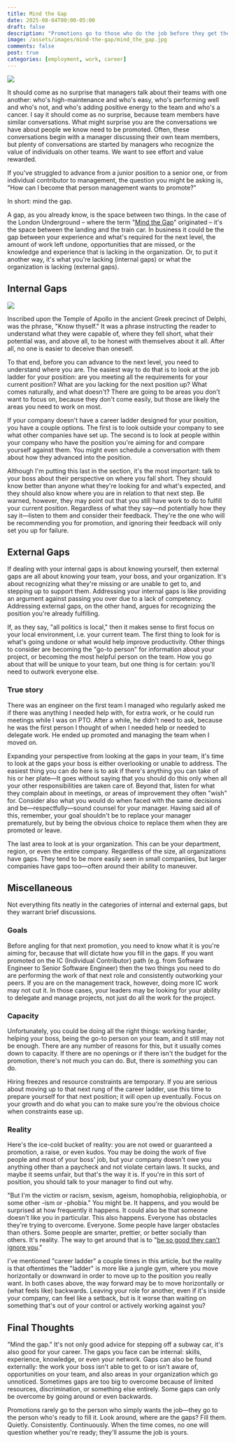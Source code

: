 ```yaml
---
title: Mind the Gap
date: 2025-08-04T00:00-05:00
draft: false
description: "Promotions go to those who do the job before they get the title. Discover how to mind the gap and position yourself for the next step in your career."
image: /assets/images/mind-the-gap/mind_the_gap.jpg
comments: false
post: true
categories: [employment, work, career]
---
```


<img src="{{ site.url }}/assets/images/mind-the-gap/mind_the_gap.jpg" class="img-thumbnail img-right">

It should come as no surprise that managers talk about their teams with one
another: who's high-maintenance and who's easy, who's performing well and who's
not, and who's adding positive energy to the team and who's a cancer. I say it
should come as no surprise, because team members have similar conversations.
What might surprise you are the conversations we have about people we know need
to be promoted. Often, these conversations begin with a manager discussing their
own team members, but plenty of conversations are started by managers who
recognize the value of individuals on other teams. We want to see effort and
value rewarded.

If you've struggled to advance from a junior position to a senior one, or from
individual contributor to management, the question you might be asking is, "How
can I become that person management wants to promote?"

In short: mind the gap.

A gap, as you already know, is the space between two things. In the case of the
London Underground – where the term "[Mind the
Gap](https://en.wikipedia.org/wiki/Mind_the_gap)" originated – it's the space
between the landing and the train car. In business it could be the gap between
your experience and what's required for the next level, the amount of work left
undone, opportunities that are missed, or the knowledge and experience that is
lacking in the organization. Or, to put it another way, it's what you're lacking
(internal gaps) or what the organization is lacking (external gaps).

## Internal Gaps

<img src="{{ site.url }}/assets/images/mind-the-gap/know_thyself.jpg" class="img-thumbnail img-right">

Inscribed upon the Temple of Apollo in the ancient Greek precinct of Delphi, was
the phrase, "Know thyself." It was a phrase instructing the reader to understand
what they were capable of, where they fell short, what their potential was, and
above all, to be honest with themselves about it all. After all, no one is
easier to deceive than oneself.

To that end, before you can advance to the next level, you need to understand
where you are. The easiest way to do that is to look at the job ladder for your
position: are you meeting all the requirements for your current position? What
are you lacking for the next position up? What comes naturally, and what
doesn't? There are going to be areas you don't want to focus on, because they
don't come easily, but those are likely the areas you need to work on most.

If your company doesn't have a career ladder designed for your position, you
have a couple options. The first is to look outside your company to see what
other companies have set up. The second is to look at people within your company
who have the position you're aiming for and compare yourself against them. You
might even schedule a conversation with them about how they advanced into the
position.

Although I'm putting this last in the section, it's the most important: talk to
your boss about their perspective on where you fall short. They should know
better than anyone what they're looking for and what's expected, and they should
also know where you are in relation to that next step. Be warned, however, they
may point out that you still have work to do to fulfill your current position.
Regardless of what they say&mdash;nd potentially how they say it&mdash;listen to
them and consider their feedback. They're the one who will be recommending you
for promotion, and ignoring their feedback will only set you up for failure.

## External Gaps

If dealing with your internal gaps is about knowing yourself, then external
gaps are all about knowing your team, your boss, and your organization. It's
about recognizing what they're missing or are unable to get to, and stepping up
to support them. Addressing your internal gaps is like providing an argument
against passing you over due to a lack of competency. Addressing external gaps,
on the other hand, argues for recognizing the position you're already
fulfilling.

If, as they say, "all politics is local," then it makes sense to first focus on
your local environment, i.e. your current team. The first thing to look for is
what's going undone or what would help improve productivity. Other things to
consider are becoming the "go-to person" for information about your project, or
becoming the most helpful person on the team. How you go about that will be
unique to your team, but one thing is for certain: you'll need to outwork
everyone else.

<aside class="panel panel-default pull-right col-md-4">
<h3>True story</h3>
<p>There was an engineer on the first team I managed who regularly asked me if
there was anything I needed help with, for extra work, or he could run meetings
while I was on PTO. After a while, he didn't need to ask, because he was the
first person I thought of when I needed help or needed to delegate work. He
ended up promoted and managing the team when I moved on.</p>
</aside>

Expanding your perspective from looking at the gaps in your team, it's time to
look at the gaps your boss is either overlooking or unable to address. The
easiest thing you can do here is to ask if there's anything you can take of his
or her plate&mdash;It goes without saying that you should do this only when all
your other responsibilities are taken care of. Beyond that, listen for what they
complain about in meetings, or areas of improvement they often "wish" for.
Consider also what you would do when faced with the same decisions and
be&mdash;respectfully&mdash;sound counsel for your manager. Having said all of
this, remember, your goal shouldn't be to replace your manager prematurely, but
by being the obvious choice to replace them when they are promoted or leave.

The last area to look at is your organization. This can be your department,
region, or even the entire company. Regardless of the size, all organizations
have gaps. They tend to be more easily seen in small companiies, but larger
companies have gaps too&mdash;often around their ability to maneuver.

## Miscellaneous

Not everything fits neatly in the categories of internal and external gaps, but
they warrant brief discussions.

### Goals

Before angling for that next promotion, you need to know what it is you're
aiming for, because that will dictate how you fill in the gaps. If you want
promoted on the IC (Individual Contributor) path (e.g. from Software Engineer
to Senior Software Engineer) then the two things you need to do are performing
the work of that next role and consistently outworking your peers. If you
are on the management track, however, doing more IC work may not cut it. In
those cases, your leaders may be looking for your ability to delegate and manage
projects, not just do all the work for the project.

### Capacity

Unfortunately, you could be doing all the right things: working harder, helping
your boss, being the go-to person on your team, and it still may not be enough.
There are any number of reasons for this, but it usually comes down to capacity.
If there are no openings or if there isn't the budget for the promotion, there's
not much you can do. But, there is _something_ you can do.

Hiring freezes and resource constraints are temporary. If you are serious about
moving up to that next rung of the career ladder, use this time to prepare
yourself for that next position; it will open up eventually. Focus on your
growth and do what you can to make sure you're the obvious choice when
constraints ease up.

### Reality

Here's the ice-cold bucket of reality: you are not owed or guaranteed a
promotion, a raise, or even kudos. You may be doing the work of five people and
most of your boss' job, but your company doesn't owe you anything other than a
paycheck and not violate certain laws. It sucks, and maybe it seems unfair, but
that's the way it is. If you're in this sort of position, you should talk to
your manager to find out why.

"But I'm the victim or racism, sexism, ageism, homophobia, religiophobia, or
some other -ism or -phobia." You might be. It happens, and you would be
surprised at how frequently it happens. It could also be that someone doesn't
like you in particular. This also happens. Everyone has obstacles they're trying
to overcome. Everyone. Some people have larger obstacles than others. Some
people are smarter, prettier, or better socially than others. It's reality. The
way to get around that is to "[be so good they can't ignore
you](https://www.goodreads.com/book/show/13525945-so-good-they-can-t-ignore-you)."

I've mentioned "career ladder" a couple times in this article, but the reality
is that oftentimes the "ladder" is more like a jungle gym, where you move
horizontally or downward in order to move up to the position you really want. In
both cases above, the way forward may be to move horizontally or (what feels
like) backwards. Leaving your role for another, even if it's inside your
company, can feel like a setback, but is it worse than waiting on something
that's out of your control or actively working against you?

## Final Thoughts

"Mind the gap." It's not only good advice for stepping off a subway car, it's
also good for your career. The gaps you face can be internal: skills,
experience, knowledge, or even your network. Gaps can also be found externally:
the work your boss isn't able to get to or isn't aware of, opportunities on your
team, and also areas in your organization which go unnoticed. Sometimes gaps are
too big to overcome because of limited resources, discrimination, or something
else entirely. Some gaps can only be overcome by going around or even backwards.

Promotions rarely go to the person who simply wants the job&mdash;they go to the
person who's ready to fill it. Look around, where are the gaps? Fill them.
Quietly. Consistently. Continuously. When the time comes, no one will question
whether you're ready; they'll assume the job is yours.
